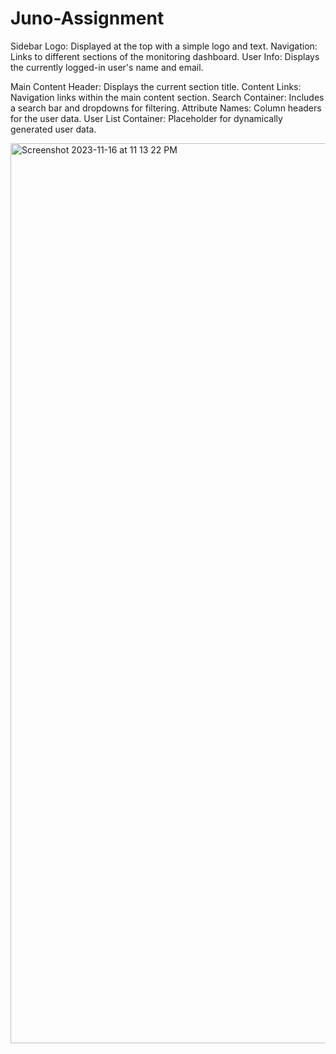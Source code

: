 # Juno-Assignment

Sidebar
Logo: Displayed at the top with a simple logo and text.
Navigation: Links to different sections of the monitoring dashboard.
User Info: Displays the currently logged-in user's name and email.


Main Content
Header: Displays the current section title.
Content Links: Navigation links within the main content section.
Search Container: Includes a search bar and dropdowns for filtering.
Attribute Names: Column headers for the user data.
User List Container: Placeholder for dynamically generated user data.

<img width="1440" alt="Screenshot 2023-11-16 at 11 13 22 PM" src="https://github.com/ishikaa-gupta/Juno-Assignment/assets/78144080/73c86459-a39e-4bbd-bd40-036ba9d07fbd">
